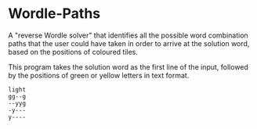 # Wordle-Paths
A "reverse Wordle solver" that identifies all the possible word combination paths that the user could have taken in order to arrive at the solution word, based on the positions of coloured tiles. 

This program takes the solution word as the first line of the input, followed by the positions of green or yellow letters in text format.

```
light
gg--g
--yyg
-y---
y----
```
